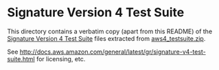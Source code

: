 # Signature Version 4 Test Suite

This directory contains a verbatim copy (apart from this README) of the
[Signature Version 4 Test Suite](http://docs.aws.amazon.com/general/latest/gr/signature-v4-test-suite.html)
files extracted from [aws4_testsuite.zip](https://awsiammedia.s3.amazonaws.com/public/sample/aws4_testsuite/aws4_testsuite.zip).

See http://docs.aws.amazon.com/general/latest/gr/signature-v4-test-suite.html for licensing, etc.
